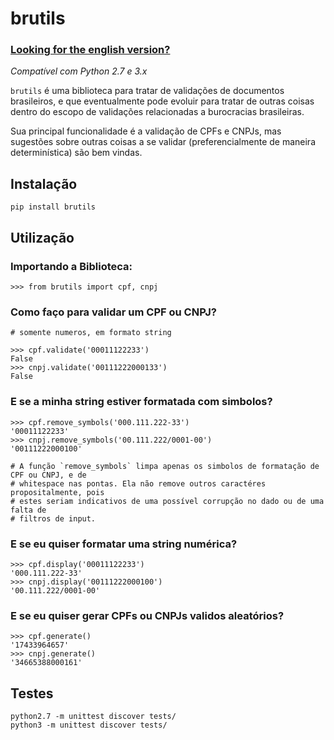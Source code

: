 # brutils

### [Looking for the english version?](ENGLISH_VERSION.md)

_Compatível com Python 2.7 e 3.x_

`brutils` é uma biblioteca para tratar de validações de documentos brasileiros,
e que eventualmente pode evoluir para tratar de outras coisas dentro do escopo
de validações relacionadas a burocracias brasileiras.

Sua principal funcionalidade é a validação de CPFs e CNPJs, mas sugestões sobre
outras coisas a se validar (preferencialmente de maneira determinística) são bem
vindas.


## Instalação

```
pip install brutils
```


## Utilização

### Importando a Biblioteca:
```
>>> from brutils import cpf, cnpj
```

### Como faço para validar um CPF ou CNPJ?
```
# somente numeros, em formato string

>>> cpf.validate('00011122233')
False
>>> cnpj.validate('00111222000133')
False
```

### E se a minha string estiver formatada com simbolos?
```
>>> cpf.remove_symbols('000.111.222-33')
'00011122233'
>>> cnpj.remove_symbols('00.111.222/0001-00')
'00111222000100'

# A função `remove_symbols` limpa apenas os simbolos de formatação de CPF ou CNPJ, e de
# whitespace nas pontas. Ela não remove outros caractéres propositalmente, pois
# estes seriam indicativos de uma possível corrupção no dado ou de uma falta de
# filtros de input.
```

### E se eu quiser formatar uma string numérica?
```
>>> cpf.display('00011122233')
'000.111.222-33'
>>> cnpj.display('00111222000100')
'00.111.222/0001-00'
```

### E se eu quiser gerar CPFs ou CNPJs validos aleatórios?
```
>>> cpf.generate()
'17433964657'
>>> cnpj.generate()
'34665388000161'
```


## Testes

```
python2.7 -m unittest discover tests/
python3 -m unittest discover tests/
```

